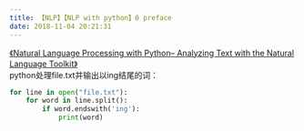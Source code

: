 ```yaml
---
title: 【NLP】【NLP with python】0 preface
date: 2018-11-04 20:21:31
---
```


[《Natural Language Processing with Python– Analyzing Text with the Natural Language Toolkit》](http://www.nltk.org/book/)  
python处理file.txt并输出以ing结尾的词：  
```python
for line in open("file.txt"):
    for word in line.split():
        if word.endswith('ing'):
            print(word)
```
